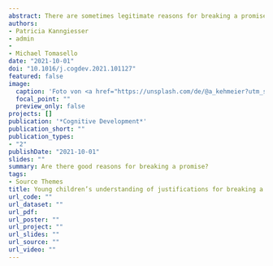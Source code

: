 ```yaml
---
abstract: There are sometimes legitimate reasons for breaking a promise when circumstances change. We investigated 3- and 5-year-old German children’s understanding of promise breaking in prosocial (helping someone else) and selfish (playing with someone else) conditions. In Study 1 (n = 80, 50% girls), preschoolers initially kept their own promise in all conditions. When they eventually broke their promise, 3-year-olds’ justifications mostly referenced salient events, whereas 5-yearolds also referenced social norms. In Study 2 (n = 65, 49% girls), 5-year-olds preferred others’ promise-breaking more in prosocial than selfish conditions; 3-year-olds showed the reverse pattern. Three-year-olds’ justifications focused on desires, whereas 5-year-olds focused on rele­ vant events. Overall, 3-year-olds were able to offer justifications, but 5-year-olds started to distinguish what counted in the eyes of others as “good” and “bad” reasons for promise breaking.
authors:
- Patricia Kanngiesser
- admin
- 
- Michael Tomasello
date: "2021-10-01"
doi: "10.1016/j.cogdev.2021.101127"
featured: false
image:
  caption: 'Foto von <a href="https://unsplash.com/de/@a_kehmeier?utm_source=unsplash&utm_medium=referral&utm_content=creditCopyText">Austin Kehmeier</a> auf <a href="https://unsplash.com/de/fotos/lyiKExA4zQA?utm_source=unsplash&utm_medium=referral&utm_content=creditCopyText">Unsplash</a>'
  focal_point: ""
  preview_only: false
projects: []
publication: '*Cognitive Development*'
publication_short: ""
publication_types:
- "2"
publishDate: "2021-10-01"
slides: ""
summary: Are there good reasons for breaking a promise? 
tags:
- Source Themes
title: Young children’s understanding of justifications for breaking a promise
url_code: ""
url_dataset: ""
url_pdf: 
url_poster: ""
url_project: ""
url_slides: ""
url_source: ""
url_video: ""
---
```



